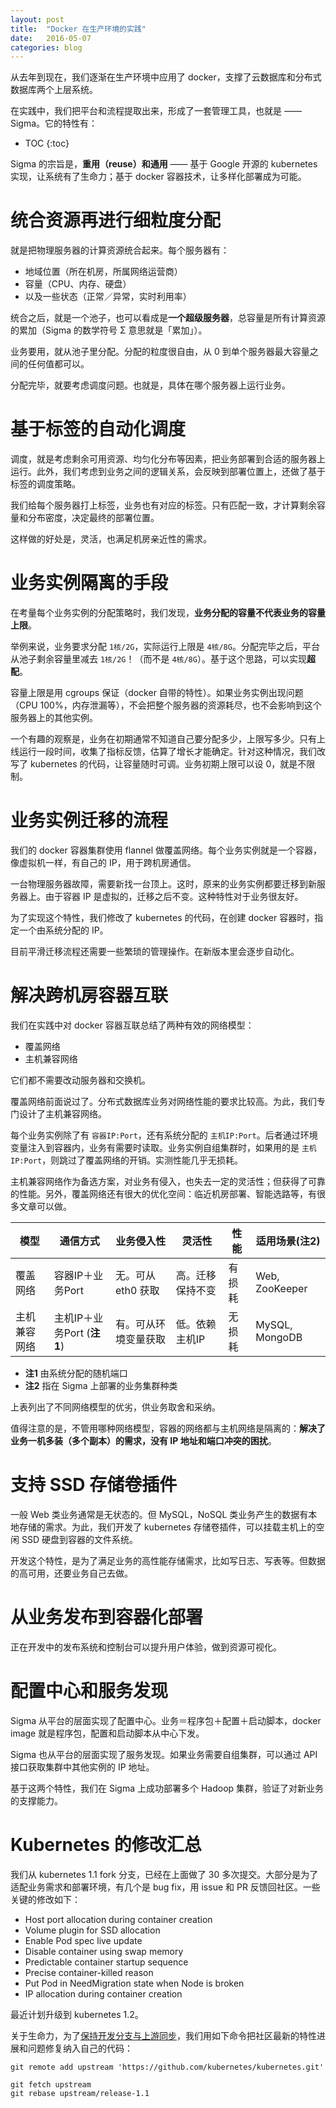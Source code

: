 ```yaml
---
layout: post
title:  "Docker 在生产环境的实践"
date:   2016-05-07
categories: blog
---
```


从去年到现在，我们逐渐在生产环境中应用了 docker，支撑了云数据库和分布式数据库两个上层系统。

在实践中，我们把平台和流程提取出来，形成了一套管理工具，也就是 —— Sigma。它的特性有：

* TOC
{:toc}

Sigma 的宗旨是，**重用（reuse）**和**通用** —— 基于 Google 开源的 kubernetes 实现，让系统有了生命力；基于 docker 容器技术，让多样化部署成为可能。

# 统合资源再进行细粒度分配

就是把物理服务器的计算资源统合起来。每个服务器有：

* 地域位置（所在机房，所属网络运营商）
* 容量（CPU、内存、硬盘）
* 以及一些状态（正常／异常，实时利用率）

统合之后，就是一个池子，也可以看成是**一个超级服务器**，总容量是所有计算资源的累加（Sigma 的数学符号 Σ 意思就是「累加」）。

业务要用，就从池子里分配。分配的粒度很自由，从 0 到单个服务器最大容量之间的任何值都可以。

分配完毕，就要考虑调度问题。也就是，具体在哪个服务器上运行业务。

# 基于标签的自动化调度

调度，就是考虑剩余可用资源、均匀化分布等因素，把业务部署到合适的服务器上运行。此外，我们考虑到业务之间的逻辑关系，会反映到部署位置上，还做了基于标签的调度策略。

我们给每个服务器打上标签，业务也有对应的标签。只有匹配一致，才计算剩余容量和分布密度，决定最终的部署位置。

这样做的好处是，灵活，也满足机房亲近性的需求。

# 业务实例隔离的手段

在考量每个业务实例的分配策略时，我们发现，**业务分配的容量不代表业务的容量上限**。

举例来说，业务要求分配 `1核/2G`，实际运行上限是 `4核/8G`。分配完毕之后，平台从池子剩余容量里减去 `1核/2G`！（而不是 `4核/8G`）。基于这个思路，可以实现**超配**。

容量上限是用 cgroups 保证（docker 自带的特性）。如果业务实例出现问题（CPU 100%，内存泄漏等），不会把整个服务器的资源耗尽，也不会影响到这个服务器上的其他实例。

一个有趣的观察是，业务在初期通常不知道自己要分配多少，上限写多少。只有上线运行一段时间，收集了指标反馈，估算了增长才能确定。针对这种情况，我们改写了 kubernetes 的代码，让容量随时可调。业务初期上限可以设 0，就是不限制。

# 业务实例迁移的流程

我们的 docker 容器集群使用 flannel 做覆盖网络。每个业务实例就是一个容器，像虚拟机一样，有自己的 IP，用于跨机房通信。

一台物理服务器故障，需要新找一台顶上。这时，原来的业务实例都要迁移到新服务器上。由于容器 IP 是虚拟的，迁移之后不变。这种特性对于业务很友好。

为了实现这个特性，我们修改了 kubernetes 的代码，在创建 docker 容器时，指定一个由系统分配的 IP。

目前平滑迁移流程还需要一些繁琐的管理操作。在新版本里会逐步自动化。

# 解决跨机房容器互联

我们在实践中对 docker 容器互联总结了两种有效的网络模型：

* 覆盖网络
* 主机兼容网络

它们都不需要改动服务器和交换机。

覆盖网络前面说过了。分布式数据库业务对网络性能的要求比较高。为此，我们专门设计了主机兼容网络。

每个业务实例除了有 `容器IP:Port`，还有系统分配的 `主机IP:Port`。后者通过环境变量注入到容器内，业务有需要时读取。业务实例自组集群时，如果用的是 `主机IP:Port`，则跳过了覆盖网络的开销。实测性能几乎无损耗。

主机兼容网络作为备选方案，对业务有侵入，也失去一定的灵活性；但获得了可靠的性能。另外，覆盖网络还有很大的优化空间：临近机房部署、智能选路等，有很多文章可以做。

| 模型       |  通信方式            | 业务侵入性        | 灵活性          | 性能 | 适用场景(注2)  |
| ---------- | --------------     | --------------   | -----         | ---- | -------- |
| 覆盖网络    | 容器IP＋业务Port     | 无。可从 eth0 获取 | 高。迁移保持不变 | 有损耗 | Web, ZooKeeper |
| 主机兼容网络 | 主机IP＋业务Port (**注1**)| 有。可从环境变量获取| 低。依赖主机IP  | 无损耗 | MySQL, MongoDB |

* **注1** 由系统分配的随机端口
* **注2** 指在 Sigma 上部署的业务集群种类

上表列出了不同网络模型的优劣，供业务取舍和采纳。

值得注意的是，不管用哪种网络模型，容器的网络都与主机网络是隔离的：**解决了业务一机多装（多个副本）的需求，没有 IP 地址和端口冲突的困扰**。

# 支持 SSD 存储卷插件

一般 Web 类业务通常是无状态的。但 MySQL，NoSQL 类业务产生的数据有本地存储的需求。为此，我们开发了 kubernetes 存储卷插件，可以挂载主机上的空闲 SSD 硬盘到容器的文件系统。

开发这个特性，是为了满足业务的高性能存储需求，比如写日志、写表等。但数据的高可用，还要业务自己去做。

# 从业务发布到容器化部署

正在开发中的发布系统和控制台可以提升用户体验，做到资源可视化。

# 配置中心和服务发现

Sigma 从平台的层面实现了配置中心。业务＝程序包＋配置＋启动脚本，docker image 就是程序包，配置和启动脚本从中心下发。

Sigma 也从平台的层面实现了服务发现。如果业务需要自组集群，可以通过 API 接口获取集群中其他实例的 IP 地址。

基于这两个特性，我们在 Sigma 上成功部署多个 Hadoop 集群，验证了对新业务的支撑能力。

# Kubernetes 的修改汇总

我们从 kubernetes 1.1 fork 分支，已经在上面做了 30 多次提交。大部分是为了适配业务需求和部署环境，有几个是 bug fix，用 issue 和 PR 反馈回社区。一些关键的修改如下：

* Host port allocation during container creation
* Volume plugin for SSD allocation
* Enable Pod spec live update
* Disable container using swap memory
* Predictable container startup sequence
* Precise container-killed reason
* Put Pod in NeedMigration state when Node is broken
* IP allocation during container creation

最近计划升级到 kubernetes 1.2。

关于生命力，为了[保持开发分支与上游同步](https://github.com/kubernetes/kubernetes/blob/master/docs/devel/development.md#keeping-your-development-fork-in-sync)，我们用如下命令把社区最新的特性进展和问题修复纳入自己的代码：

    git remote add upstream 'https://github.com/kubernetes/kubernetes.git'

    git fetch upstream
    git rebase upstream/release-1.1

